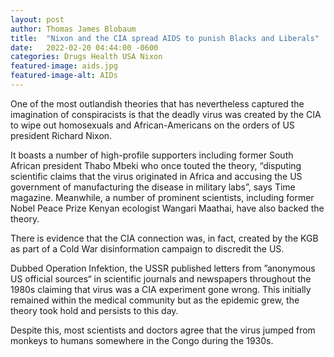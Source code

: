 ```yaml
---
layout: post
author: Thomas James Blobaum 
title:  "Nixon and the CIA spread AIDS to punish Blacks and Liberals"
date:   2022-02-20 04:44:00 -0600
categories: Drugs Health USA Nixon  
featured-image: aids.jpg
featured-image-alt: AIDs
---
```

One of the most outlandish theories that has nevertheless captured the imagination of conspiracists is that the deadly virus was created by the CIA to wipe out homosexuals and African-Americans on the orders of US president Richard Nixon.

It boasts a number of high-profile supporters including former South African president Thabo Mbeki who once touted the theory, “disputing scientific claims that the virus originated in Africa and accusing the US government of manufacturing the disease in military labs”, says Time magazine. Meanwhile, a number of prominent scientists, including former Nobel Peace Prize Kenyan ecologist Wangari Maathai, have also backed the theory.

There is evidence that the CIA connection was, in fact, created by the KGB as part of a Cold War disinformation campaign to discredit the US.

Dubbed Operation Infektion, the USSR published letters from ”anonymous US official sources“ in scientific journals and newspapers throughout the 1980s claiming that virus was a CIA experiment gone wrong. This initially remained within the medical community but as the epidemic grew, the theory took hold and persists to this day.

Despite this, most scientists and doctors agree that the virus jumped from monkeys to humans somewhere in the Congo during the 1930s.


<a href="https://en.wikipedia.org/wiki/Discredited_HIV/AIDS_origins_theories" data-iframely-url></a>



